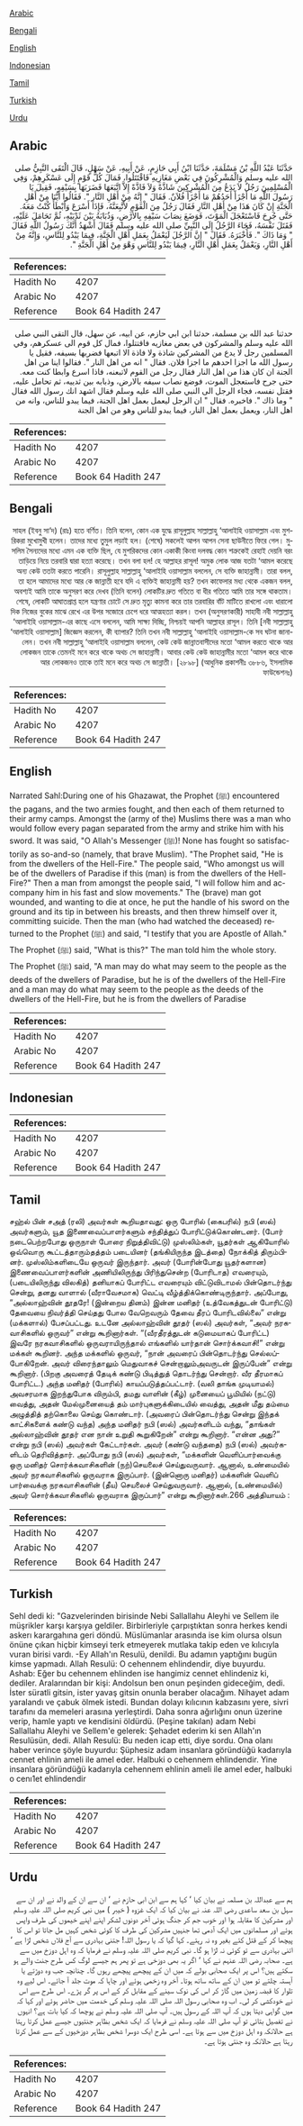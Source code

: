 [Arabic](#arabic)

[Bengali](#bengali)

[English](#english)

[Indonesian](#indonesian)

[Tamil](#tamil)

[Turkish](#turkish)

[Urdu](#urdu)

## Arabic


<div dir="rtl" lang="ar" style={{fontSize:'larger',backgroundColor:'#f8f9fa',padding:20}}>
حَدَّثَنَا عَبْدُ اللَّهِ بْنُ مَسْلَمَةَ، حَدَّثَنَا ابْنُ أَبِي حَازِمٍ، عَنْ أَبِيهِ، عَنْ سَهْلٍ، قَالَ الْتَقَى النَّبِيُّ صلى الله عليه وسلم وَالْمُشْرِكُونَ فِي بَعْضِ مَغَازِيهِ فَاقْتَتَلُوا، فَمَالَ كُلُّ قَوْمٍ إِلَى عَسْكَرِهِمْ، وَفِي الْمُسْلِمِينَ رَجُلٌ لاَ يَدَعُ مِنَ الْمُشْرِكِينَ شَاذَّةً وَلاَ فَاذَّةً إِلاَّ اتَّبَعَهَا فَضَرَبَهَا بِسَيْفِهِ، فَقِيلَ يَا رَسُولَ اللَّهِ مَا أَجْزَأَ أَحَدُهُمْ مَا أَجْزَأَ فُلاَنٌ‏.‏ فَقَالَ ‏"‏ إِنَّهُ مِنْ أَهْلِ النَّارِ ‏"‏‏.‏ فَقَالُوا أَيُّنَا مِنْ أَهْلِ الْجَنَّةِ إِنْ كَانَ هَذَا مِنْ أَهْلِ النَّارِ فَقَالَ رَجُلٌ مِنَ الْقَوْمِ لأَتَّبِعَنَّهُ، فَإِذَا أَسْرَعَ وَأَبْطَأَ كُنْتُ مَعَهُ‏.‏ حَتَّى جُرِحَ فَاسْتَعْجَلَ الْمَوْتَ، فَوَضَعَ نِصَابَ سَيْفِهِ بِالأَرْضِ، وَذُبَابَهُ بَيْنَ ثَدْيَيْهِ، ثُمَّ تَحَامَلَ عَلَيْهِ، فَقَتَلَ نَفْسَهُ، فَجَاءَ الرَّجُلُ إِلَى النَّبِيِّ صلى الله عليه وسلم فَقَالَ أَشْهَدُ أَنَّكَ رَسُولُ اللَّهِ فَقَالَ ‏"‏ وَمَا ذَاكَ ‏"‏‏.‏ فَأَخْبَرَهُ‏.‏ فَقَالَ ‏"‏ إِنَّ الرَّجُلَ لَيَعْمَلُ بِعَمَلِ أَهْلِ الْجَنَّةِ، فِيمَا يَبْدُو لِلنَّاسِ، وَإِنَّهُ مِنْ أَهْلِ النَّارِ، وَيَعْمَلُ بِعَمَلِ أَهْلِ النَّارِ، فِيمَا يَبْدُو لِلنَّاسِ وَهْوَ مِنْ أَهْلِ الْجَنَّةِ ‏"‏‏.‏
</div>
<div style={{backgroundColor:'#f8f9fa',padding:20, marginBottom: 10}}><table> <thead> <tr> <th>References:</th> <th></th> </tr> </thead> <tbody><tr><td>Hadith No</td><td>4207</td></tr><tr><td>Arabic No</td><td>4207</td></tr><tr><td>Reference</td><td>Book 64 Hadith 247</td></tr></tbody></table></div>


<div dir="rtl" lang="ar" style={{fontSize:'larger',backgroundColor:'#f8f9fa',padding:20}}>
حدثنا عبد الله بن مسلمة، حدثنا ابن ابي حازم، عن ابيه، عن سهل، قال التقى النبي صلى الله عليه وسلم والمشركون في بعض مغازيه فاقتتلوا، فمال كل قوم الى عسكرهم، وفي المسلمين رجل لا يدع من المشركين شاذة ولا فاذة الا اتبعها فضربها بسيفه، فقيل يا رسول الله ما اجزا احدهم ما اجزا فلان. فقال " انه من اهل النار ". فقالوا اينا من اهل الجنة ان كان هذا من اهل النار فقال رجل من القوم لاتبعنه، فاذا اسرع وابطا كنت معه. حتى جرح فاستعجل الموت، فوضع نصاب سيفه بالارض، وذبابه بين ثدييه، ثم تحامل عليه، فقتل نفسه، فجاء الرجل الى النبي صلى الله عليه وسلم فقال اشهد انك رسول الله فقال " وما ذاك ". فاخبره. فقال " ان الرجل ليعمل بعمل اهل الجنة، فيما يبدو للناس، وانه من اهل النار، ويعمل بعمل اهل النار، فيما يبدو للناس وهو من اهل الجنة
</div>
<div style={{backgroundColor:'#f8f9fa',padding:20, marginBottom: 10}}><table> <thead> <tr> <th>References:</th> <th></th> </tr> </thead> <tbody><tr><td>Hadith No</td><td>4207</td></tr><tr><td>Arabic No</td><td>4207</td></tr><tr><td>Reference</td><td>Book 64 Hadith 247</td></tr></tbody></table></div>

## Bengali


<div dir="rtl" lang="bn" style={{fontSize:'larger',backgroundColor:'#f8f9fa',padding:20}}>
সাহল (ইবনু সা‘দ) (রাঃ) হতে বর্ণিত। তিনি বলেন, কোন এক যুদ্ধে রাসূলুল্লাহ সাল্লাল্লাহু ‘আলাইহি ওয়াসাল্লাম এবং মুশরিকরা মুখোমুখী হলেন। তাদের মধ্যে তুমুল লড়াই হল। (শেষে) সকলেই আপন আপন সেনা ছাউনীতে ফিরে গেল। মুসলিম সৈন্যদের মধ্যে এমন এক ব্যক্তি ছিল, যে মুশরিকদের কোন একাকী কিংবা দলবদ্ধ কোন শত্রুকেই রেহাই দেয়নি বরং তাড়িয়ে নিয়ে তরবারি দ্বারা হত্যা করেছে। তখন বলা হল! হে আল্লাহর রাসূল! অমুক লোক আজ যতটা ‘আমল করেছে অন্য কেউ ততটা করতে পারেনি। রাসূলুল্লাহ সাল্লাল্লাহু ‘আলাইহি ওয়াসাল্লাম বললেন, সে ব্যক্তি জাহান্নামী। তারা বলল, তা হলে আমাদের মধ্যে আর কে জান্নাতী হবে যদি এ ব্যক্তিই জাহান্নামী হয়? তখন কাফেলার মধ্য থেকে একজন বলল, অবশ্যই আমি তাকে অনুসরণ করে দেখব (তিনি বলেন) লোকটির দ্রুত গতিতে বা ধীর গতিতে আমি তার সঙ্গে থাকতাম। শেষে, লোকটি আঘাতপ্রাপ্ত হলে যন্ত্রণার চোটে সে দ্রুত মৃত্যু কামনা করে তার তরবারির বাঁট মাটিতে রাখলো এবং ধারালো দিক নিজের বুকের মাঝে রেখে এর উপর সজোরে চেপে ধরে আত্মহত্যা করল। তখন (অনুসরণকারী) সাহাবী নবী সাল্লাল্লাহু ‘আলাইহি ওয়াসাল্লাম-এর কাছে এসে বললেন, আমি সাক্ষ্য দিচ্ছি, নিশ্চয়ই আপনি আল্লাহর রাসূল। তিনি [নবী সাল্লাল্লাহু ‘আলাইহি ওয়াসাল্লাম] জিজ্ঞেস করলেন, কী ব্যাপার? তিনি তখন নবী সাল্লাল্লাহু ‘আলাইহি ওয়াসাল্লাম-কে সব ঘটনা জানালেন। তখন নবী সাল্লাল্লাহু ‘আলাইহি ওয়াসাল্লাম বললেন, কেউ কেউ জান্নাতবাসীদের মতো ‘আমল করতে থাকে আর লোকজন তাকে তেমনই মনে করে থাকে অথচ সে জাহান্নামী। আবার কেউ কেউ জাহান্নামীর মতো ‘আমল করে থাকে আর লোকজনও তাকে তাই মনে করে অথচ সে জান্নাতী। [২৮৯৮] (আধুনিক প্রকাশনীঃ ৩৮৮৬, ইসলামিক ফাউন্ডেশনঃ)
</div>
<div style={{backgroundColor:'#f8f9fa',padding:20, marginBottom: 10}}><table> <thead> <tr> <th>References:</th> <th></th> </tr> </thead> <tbody><tr><td>Hadith No</td><td>4207</td></tr><tr><td>Arabic No</td><td>4207</td></tr><tr><td>Reference</td><td>Book 64 Hadith 247</td></tr></tbody></table></div>

## English


<div dir="ltr" lang="en" style={{fontSize:'larger',backgroundColor:'#f8f9fa',padding:20}}>
Narrated Sahl:During one of his Ghazawat, the Prophet (ﷺ) encountered the pagans, and the two armies fought, and then each of them returned to their army camps. Amongst the (army of the) Muslims there was a man who would follow every pagan separated from the army and strike him with his sword. It was said, "O Allah's Messenger (ﷺ)! None has fought so satisfactorily as so-and-so (namely, that brave Muslim). "The Prophet said, "He is from the dwellers of the Hell-Fire." The people said, "Who amongst us will be of the dwellers of Paradise if this (man) is from the dwellers of the Hell-Fire?" Then a man from amongst the people said, "I will follow him and accompany him in his fast and slow movements." The (brave) man got wounded, and wanting to die at once, he put the handle of his sword on the ground and its tip in between his breasts, and then threw himself over it, committing suicide. Then the man (who had watched the deceased) returned to the Prophet (ﷺ) and said, "I testify that you are Apostle of Allah." The Prophet (ﷺ) said, "What is this?" The man told him the whole story. The Prophet (ﷺ) said, "A man may do what may seem to the people as the deeds of the dwellers of Paradise, but he is of the dwellers of the Hell-Fire and a man may do what may seem to the people as the deeds of the dwellers of the Hell-Fire, but he is from the dwellers of Paradise
</div>
<div style={{backgroundColor:'#f8f9fa',padding:20, marginBottom: 10}}><table> <thead> <tr> <th>References:</th> <th></th> </tr> </thead> <tbody><tr><td>Hadith No</td><td>4207</td></tr><tr><td>Arabic No</td><td>4207</td></tr><tr><td>Reference</td><td>Book 64 Hadith 247</td></tr></tbody></table></div>

## Indonesian


<div dir="ltr" lang="id" style={{fontSize:'larger',backgroundColor:'#f8f9fa',padding:20}}>

</div>
<div style={{backgroundColor:'#f8f9fa',padding:20, marginBottom: 10}}><table> <thead> <tr> <th>References:</th> <th></th> </tr> </thead> <tbody><tr><td>Hadith No</td><td>4207</td></tr><tr><td>Arabic No</td><td>4207</td></tr><tr><td>Reference</td><td>Book 64 Hadith 247</td></tr></tbody></table></div>

## Tamil


<div dir="ltr" lang="ta" style={{fontSize:'larger',backgroundColor:'#f8f9fa',padding:20}}>
சஹ்ல் பின் சஅத் (ரலி) அவர்கள் கூறியதாவது: ஒரு போரில் (கைபரில்) நபி (ஸல்) அவர்களும், யூத இணைவைப்பாளர்களும் சந்தித்துப் போரிட்டுக்கொண்டனர். (போர் நடைபெற்றபோது ஒருநாள் போரை நிறுத்திவிட்டு) முஸ்லிம்கள், யூதர்கள் ஆகியோரில் ஒவ்வொரு கூட்டத்தாரும்தத்தம் படையினர் (தங்கியிருந்த இடத்தை) நோக்கித் திரும்பினர். முஸ்லிம்களிடையே ஒருவர் இருந்தார். அவர் (போரின்போது யூதர்களான) இணைவைப்பாளர்களின் அணியிலிருந்து பிரிந்துசென்ற (போரிடாத) எவரையும், (படையிலிருந்து விலகித்) தனியாகப் போரிட்ட எவரையும் விட்டுவிடாமல் பின்தொடர்ந்து சென்று, தனது வாளால் (வீராவேசமாக) வெட்டி வீழ்த்திக்கொண்டிருந்தார். அப்போது, “அல்லாஹ்வின் தூதரே! (இன்றைய தினம்) இன்ன மனிதர் (உத்வேகத்துடன் போரிட்டு) தேவையை நிவர்த்தி செய்தது போல வேறெவரும் தேவை தீரப் போரிடவில்லை” என்று (மக்களால்) பேசப்பட்டது. உடனே அல்லாஹ்வின் தூதர் (ஸல்) அவர்கள், “அவர் நரகவாசிகளில் ஒருவர்” என்று கூறினார்கள். “(வீரதீரத்துடன் கடுமையாகப் போரிட்ட) இவரே நரகவாசிகளில் ஒருவராயிருந்தால் எங்களில் யார்தான் சொர்க்கவாசி!” என்று மக்கள் கூறினர். அந்த மக்களில் ஒருவர், “நான் அவரைப் பின்தொடர்ந்து செல்லப்போகிறேன். அவர் விரைந்தாலும் மெதுவாகச் சென்றாலும்அவருடன் இருப்பேன்” என்று கூறினார். (பிறகு அவரைத் தேடிக் கண்டு பிடித்துத் தொடர்ந்து சென்றார். வீர தீரமாகப் போரிட்ட.) அந்த மனிதர் (போரில்) காயப்படுத்தப்பட்டார். (வலி தாங்க முடியாமல்) அவசரமாக இறந்துபோக விரும்பி, தமது வாளின் (கீழ்) முனையைப் பூமியில் (நட்டு) வைத்து, அதன் மேல்முனையைத் தம் மார்புகளுக்கிடையில் வைத்து, அதன் மீது தம்மை அழுத்தித் தற்கொலை செய்து கொண்டார். (அவரைப் பின்தொடர்ந்து சென்று இந்தக் காட்சிகளைக் கண்டு வந்த) அந்த மனிதர் நபி (ஸல்) அவர்களிடம் வந்து, “தாங்கள் அல்லாஹ்வின் தூதர் என நான் உறுதி கூறுகிறேன்” என்று கூறினார். “என்ன அது?” என்று நபி (ஸல்) அவர்கள் கேட்டார்கள். அவர் (கண்டு வந்ததை) நபி (ஸல்) அவர்களிடம் தெரிவித்தார். அப்போது நபி (ஸல்) அவர்கள், “மக்களின் வெளிப்பார்வைக்கு ஒரு மனிதர் சொர்க்கவாசிகளின் (நற்)செயலைச் செய்துவருவார். ஆனால், உண்மையில் அவர் நரகவாசிகளில் ஒருவராக இருப்பார். (இன்னொரு மனிதர்) மக்களின் வெளிப் பார்வைக்கு நரகவாசிகளின் (தீய) செயலைச் செய்துவருவார். ஆனால், (உண்மையில்) அவர் சொர்க்கவாசிகளில் ஒருவராக இருப்பார்” என்று கூறினார்கள்.266 அத்தியாயம் :
</div>
<div style={{backgroundColor:'#f8f9fa',padding:20, marginBottom: 10}}><table> <thead> <tr> <th>References:</th> <th></th> </tr> </thead> <tbody><tr><td>Hadith No</td><td>4207</td></tr><tr><td>Arabic No</td><td>4207</td></tr><tr><td>Reference</td><td>Book 64 Hadith 247</td></tr></tbody></table></div>

## Turkish


<div dir="ltr" lang="tr" style={{fontSize:'larger',backgroundColor:'#f8f9fa',padding:20}}>
Sehl dedi ki: "Gazvelerinden birisinde Nebi Sallallahu Aleyhi ve Sellem ile müşrikler karşı karşıya geldiler. Birbirleriyle çarpıştıktan sonra herkes kendi askerı karargahına geri döndü. Müslümanlar arasında ise kim olursa olsun önüne çıkan hiçbir kimseyi terk etmeyerek mutlaka takip eden ve kılıcıyla vuran birisi vardı. -Ey Allah'ın Resulü, denildi. Bu adamın yaptığını bugün kimse yapmadı. Allah Resulü: O cehennem ehlindendir, diye buyurdu. Ashab: Eğer bu cehennem ehlinden ise hangimiz cennet ehlindeniz ki, dediler. Aralarından bir kişi: Andolsun ben onun peşinden gideceğim, dedi. İster süratli gitsin, ister yavaş gitsin onunla beraber olacağım. Nihayet adam yaralandı ve çabuk ölmek istedi. Bundan dolayı kılıcının kabzasını yere, sivri tarafını da memeleri arasına yerleştirdi. Daha sonra ağırlığını onun üzerine verip, hamle yaptı ve kendisini öldürdü. (Peşine takılan) adam Nebi Sallallahu Aleyhi ve Sellem'e gelerek: Şehadet ederim ki sen Allah'ın Resulüsün, dedi. Allah Resulü: Bu neden icap etti, diye sordu. Ona olanı haber verince şöyle buyurdu: Şüphesiz adam insanlara göründüğü kadarıyla cennet ehlinin ameli ile amel eder. Halbuki o cehennem ehlindendir. Yine insanlara göründüğü kadarıyla cehennem ehlinin ameli ile amel eder, halbuki o cenı1et ehlindendir
</div>
<div style={{backgroundColor:'#f8f9fa',padding:20, marginBottom: 10}}><table> <thead> <tr> <th>References:</th> <th></th> </tr> </thead> <tbody><tr><td>Hadith No</td><td>4207</td></tr><tr><td>Arabic No</td><td>4207</td></tr><tr><td>Reference</td><td>Book 64 Hadith 247</td></tr></tbody></table></div>

## Urdu


<div dir="rtl" lang="ur" style={{fontSize:'larger',backgroundColor:'#f8f9fa',padding:20}}>
ہم سے عبداللہ بن مسلمہ نے بیان کیا ‘ کہا ہم سے ابن ابی حازم نے ‘ ان سے ان کے والد نے اور ان سے سہل بن سعد ساعدی رضی اللہ عنہ نے بیان کیا کہ ایک غزوہ ( خیبر ) میں نبی کریم صلی اللہ علیہ وسلم اور مشرکین کا مقابلہ ہوا اور خوب جم کر جنگ ہوئی آخر دونوں لشکر اپنے اپنے خیموں کی طرف واپس ہوئے اور مسلمانوں میں ایک آدمی تھا جنہیں مشرکین کی طرف کا کوئی شخص کہیں مل جاتا تو اس کا پیچھا کر کے قتل کئے بغیر وہ نہ رہتے۔ کہا گیا کہ یا رسول اللہ! جتنی بہادری سے آج فلاں شخص لڑا ہے ‘ اتنی بہادری سے تو کوئی نہ لڑا ہو گا۔ نبی کریم صلی اللہ علیہ وسلم نے فرمایا کہ وہ اہل دوزخ میں سے ہے۔ صحابہ رضی اللہ عنہم نے کہا ‘ اگر یہ بھی دوزخی ہے تو پھر ہم جیسے لوگ کس طرح جنت والے ہو سکتے ہیں؟ اس پر ایک صحابی بولے کہ میں ان کے پیچھے پیچھے رہوں گا۔ چنانچہ جب وہ دوڑتے یا آہستہ چلتے تو میں ان کے ساتھ ساتھ ہوتا۔ آخر وہ زخمی ہوئے اور چاہا کہ موت جلد آ جائے۔ اس لیے وہ تلوار کا قبضہ زمین میں گاڑ کر اس کی نوک سینے کے مقابل کر کے اس پر گر پڑے۔ اس طرح سے اس نے خودکشی کر لی۔ اب وہ صحابی رسول اللہ صلی اللہ علیہ وسلم کی خدمت میں حاضر ہوئے اور کہا کہ میں گواہی دیتا ہوں کہ آپ اللہ کے رسول ہیں۔ آپ صلی اللہ علیہ وسلم نے پوچھا کہ کیا بات ہے؟ انہوں نے تفصیل بتائی تو آپ صلی اللہ علیہ وسلم نے فرمایا کہ ایک شخص بظاہر جنتیوں جیسے عمل کرتا رہتا ہے حالانکہ وہ اہل دوزخ میں سے ہوتا ہے۔ اسی طرح ایک دوسرا شخص بظاہر دوزخیوں کے سے عمل کرتا رہتا ہے حالانکہ وہ جنتی ہوتا ہے۔
</div>
<div style={{backgroundColor:'#f8f9fa',padding:20, marginBottom: 10}}><table> <thead> <tr> <th>References:</th> <th></th> </tr> </thead> <tbody><tr><td>Hadith No</td><td>4207</td></tr><tr><td>Arabic No</td><td>4207</td></tr><tr><td>Reference</td><td>Book 64 Hadith 247</td></tr></tbody></table></div>